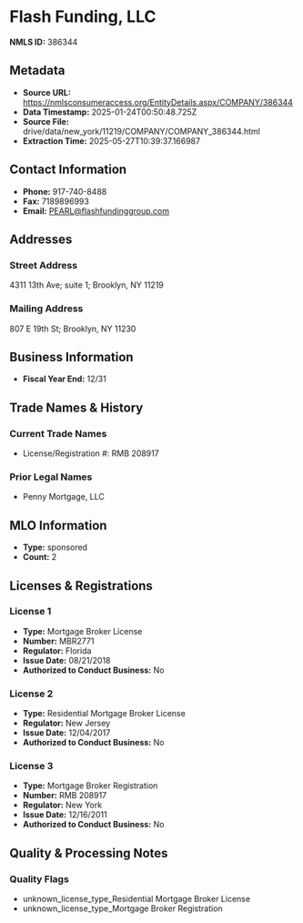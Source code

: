 # Flash Funding, LLC

**NMLS ID:** 386344

## Metadata
- **Source URL:** https://nmlsconsumeraccess.org/EntityDetails.aspx/COMPANY/386344
- **Data Timestamp:** 2025-01-24T00:50:48.725Z
- **Source File:** drive/data/new_york/11219/COMPANY/COMPANY_386344.html
- **Extraction Time:** 2025-05-27T10:39:37.166987

## Contact Information
- **Phone:** 917-740-8488
- **Fax:** 7189896993
- **Email:** PEARL@flashfundinggroup.com

## Addresses
### Street Address
4311 13th Ave; suite 1; Brooklyn, NY 11219

### Mailing Address
807 E 19th St; Brooklyn, NY 11230

## Business Information
- **Fiscal Year End:** 12/31

## Trade Names & History
### Current Trade Names
- License/Registration #: RMB 208917

### Prior Legal Names
- Penny Mortgage, LLC

## MLO Information
- **Type:** sponsored
- **Count:** 2

## Licenses & Registrations

### License 1
- **Type:** Mortgage Broker License
- **Number:** MBR2771
- **Regulator:** Florida
- **Issue Date:** 08/21/2018
- **Authorized to Conduct Business:** No

### License 2
- **Type:** Residential Mortgage Broker License
- **Regulator:** New Jersey
- **Issue Date:** 12/04/2017
- **Authorized to Conduct Business:** No

### License 3
- **Type:** Mortgage Broker Registration
- **Number:** RMB 208917
- **Regulator:** New York
- **Issue Date:** 12/16/2011
- **Authorized to Conduct Business:** No

## Quality & Processing Notes
### Quality Flags
- unknown_license_type_Residential Mortgage Broker License
- unknown_license_type_Mortgage Broker Registration
